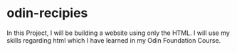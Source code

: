 # odin-recipies
In this Project, I will be building a website using only the HTML. I will use my skills regarding html which I have learned in my Odin Foundation Course.